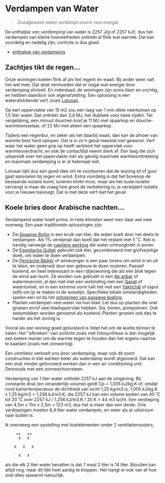 # Verdampen van Water

> *Doodgewoon water verdampt enorm veel energie.*

De *enthalpie van verdamping* van water is 2257 J/g of 2257 kJ/l,
dus het verdampen van kleine hoeveelheden onttrekt al flink wat
warmte.  Dat kan voordelig en nadelig zijn; controle is dus goed.

  * [enthalpie van verdamping](https://en.wikipedia.org/wiki/Enthalpy_of_vaporization)

## Zachtjes tikt de regen...

Onze woningen koelen flink af als het regent en waait.  Bij ander weer
valt het wel mee.  Dat doet vermoeden dat er nogal wat energie door
verdamping afvloeit.  En inderdaad, de woningen zijn soms klam en
vochtig, en hebben daardoor ook algenafzetting.  Een oplossing is
een waterafstotende verf, zoals
[Lotusan](https://www.youtube.com/watch?v=aeSpxv1BePg).

Op een oppervlakte van 15 m2 zou een laag van 1 mm dikte neerkomen
op 1,5 liter water.  Dat onttrekt dan 3,4 MJ, het dubbele voor
twee zijden.  Ter vergelijking, een minuut douchen kost je 11 MJ
met spaarkop en douche-warmtewisselaar, of 22 MJ met alleen een
spaarkop.

Tijdens een regenbui, en zeker als het daarbij waait, dan kan de
afvoer van warmte best hard oplopen.  Dat is in zo'n geval meestal
niet gewenst.  Verf waar het water geen grip op heeft verkleint
het oppervlak voor warmteoverdracht, en ook de contacttijd neemt
sterk af.  Een laag die zich uitspreidt over het oppervlakte met
als gevolg maximale warmteonttrekking en maximale verdamping is
er al helemaal niet.

Lotusan lijkt dus een goed idee om te voorkomen dat de woning kil
of guur gaat aanvoelen bij regen en wind.  Extra voordelig is dat
het bovenop de bestaande isolatie komt; isoleren klinkt mooi, maar
als het oude isolatie vervangt is maar de vraag hoe groot de
verbetering is; je verwijdert isolatie voor je nieuwe toevoegt.
Dat is met deze verf niet het geval.

## Koele bries door Arabische nachten...

Verdampend water koelt prima.  In hete klimaten weet men daar wel
mee overweg.  Een paar traditionele oplossingen zijn:

  * De [Spaanse Botijo](https://en.wikipedia.org/wiki/Botijo)
    is een kruik van klei, die water koelt door het deels te
    verdampen.  Als 1% verdampt dan koelt dat het restant met
    5 ˚C.  Klei is handig vanwege de
    [capilaire werking](https://www.elementaryengineeringlibrary.com/civil-engineering/soil-mechanics/capillary-rise-in-soils)
    die water omhoogtrekt in poren.
  * De [Egyptische Qullah](https://en.wikipedia.org/wiki/Evaporative_cooler)
    gebruikt ook klei, gecombineerd met grofvezelige doek, om water
    te doen verdampen.
  * De [Perzische Bâdgir](https://en.wikipedia.org/wiki/B%C3%A2dgir)
    of windvanger is een paar torens om wind in en uit te laten, en
    onderwijl door een gebouw te doen rouleren.  Passief koelend, en
    heel interessant in een rijtjeswoning die als een blok tegen de
    wind aan leunt.  Ze worden ook gebruikt in een
    [Ab anbar](https://en.wikipedia.org/wiki/Ab_anbar) of waterreservoir,
    al dan niet met een verbinding met een
    [Qanat](https://en.wikipedia.org/wiki/Qanat) of watertunnel,
    en in een extreme vorm lukt het met een
    [Yakhchāl](https://en.wikipedia.org/wiki/Yakhch%C4%81l) of ijsput
    zelfs om ijs te maken in de woestijn.  Specifieke lokale omstandigheden
    spelen een rol bij het
    [ontwerpen van passieve koeling](https://www.cambridge.org/core/services/aop-cambridge-core/content/view/6317345C8FB8B405AADE7BA99CD62E8B/S1359135501001312a.pdf/passive_downdraught_evaporative_cooling_principles_and_practice.pdf).
  * Planten verdampen veel water via hun blad.  Let dus op planten
    die snel groeien en/of veel bladoppervlak hebben.  Sla, bonen,
    pompoenen.  Ook sedumdaken worden genoemd als koelend.  Planten
    groeien ook des te harder als het zonnig is.

Vooral als een woning goed geïsoleerd is helpt het om de koelte
binnen te halen.  Het "afbreken" van zonlicht zoals met fotosynthese
is dan mogelijk een betere manier om de warmte tegen te houden dan
het ergens naartoe te kaatsen (zoals met zonwering).

Een ventilator verkoelt ons door verdamping, maar ook dit soort
constructies in klei werken beter als waterdamp wordt afgevoerd.  Dat
kan een stuk minder geforceerd werken dan in een air conditioning unit.
Desnoods met een zonneschoorsteen.

Verdamping van 1 liter water onttrekt 2257 kJ aan de omgeving.  Bij
constante druk (en veranderlijk volume) geldt Cp = 1,005 kJ/kg.K of,
omdat rond kamertemperatuur de dichtheid van lucht 1,25 kg/m3 is,
1,005 kJ/kg.K x 1,25 kg/m3 = 1,256 kJ/m3.K; die 2257 kJ kan een volume
koelen van 40 ˚C tot 20 ˚C over 2257 kJ / 1,256 kJ/m3.K / 20 K = 44 m3
lucht.  Een verdieping van 4,5m x 11m x 2,5m = 123 m3, dus het is meer
dan een derde.  Drie verdiepingen moeten 8,4 liter water verdampen,
en meer als er uitstroom naar buiten is.

Ik overweeg een opstelling met koelelementen onder 2 ventilatieroosters,

```
     ==   ==
      X   X

    X   X   X

      X   X
```

als die elk 2 liter water bevatten is dat 7 maal 2 liter is 14 liter.
Bijvullen kan altijd nog, maar dit lijkt heel aardig te kloppen.  Het
hangt er ook van af hoe snel alles opwarmt natuurlijk.

